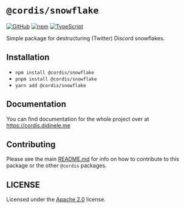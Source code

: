 # `@cordis/snowflake`  

[![GitHub](https://img.shields.io/badge/License-Apache%202.0-yellow.svg)](https://github.com/cordis-lib/cordis/blob/main/LICENSE)
[![npm](https://img.shields.io/npm/v/@cordis/snowflake?color=crimson&logo=npm)](https://www.npmjs.com/package/@cordis/snowflake)
[![TypeScript](https://github.com/cordis-lib/cordis/actions/workflows/quality.yml/badge.svg)](https://github.com/cordis-lib/cordis/actions/workflows/quality.yml)

Simple package for destructuring (Twitter) Discord snowflakes.

## Installation
- `npm install @cordis/snowflake` 
- `pnpm install @cordis/snowflake` 
- `yarn add @cordis/snowflake`

## Documentation
You can find documentation for the whole project over at https://cordis.didinele.me

## Contributing
Please see the main [README.md](https://github.com/cordis-lib/cordis) for info on how to contribute to this package or the other `@cordis` packages.

## LICENSE
Licensed under the [Apache 2.0](https://github.com/cordis-lib/cordis/blob/main/LICENSE) license.